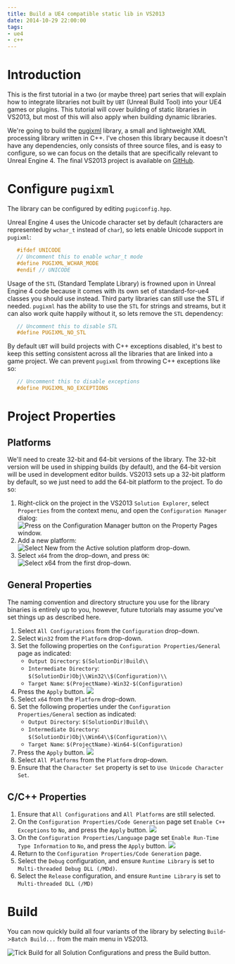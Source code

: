 ```yaml
---
title: Build a UE4 compatible static lib in VS2013
date: 2014-10-29 22:00:00
tags:
- ue4
- c++
---
```


# Introduction

This is the first tutorial in a two (or maybe three) part series that will explain how to integrate
libraries not built by `UBT` (Unreal Build Tool) into your UE4 games or plugins. This tutorial will
cover building of static libraries in VS2013, but most of this will also apply when building
dynamic libraries.

We're going to build the [pugixml][pugixml] library, a small and lightweight XML processing library written
in C++. I've chosen this library because it doesn't have any dependencies, only consists of three 
source files, and is easy to configure, so we can focus on the details that are specifically 
relevant to Unreal Engine 4. The final VS2013 project is available on [GitHub][ue4-pugixml-module].

[pugixml]: http://pugixml.org/
[ue4-pugixml-module]: https://github.com/enlight/ue4-pugixml-module

# Configure `pugixml`

The library can be configured by editing `pugiconfig.hpp`.

Unreal Engine 4 uses the Unicode character set by default (characters are represented by `wchar_t` 
instead of `char`), so lets enable Unicode support in `pugixml`:

```c++
   #ifdef UNICODE
   // Uncomment this to enable wchar_t mode
   #define PUGIXML_WCHAR_MODE
   #endif // UNICODE
```
   
Usage of the `STL` (Standard Template Library) is frowned upon in Unreal Engine 4 code
because it comes with its own set of standard-for-ue4 classes you should use instead. Third party
libraries can still use the STL if needed. `pugixml` has the ability to use the `STL` for strings
and streams, but it can also work quite happily without it, so lets remove the `STL` dependency:

```c++
   // Uncomment this to disable STL
   #define PUGIXML_NO_STL
```
   
By default `UBT` will build projects with C++ exceptions disabled, 
it's best to keep this setting consistent across all the libraries that are linked into
a game project. We can prevent `pugixml` from throwing C++ exceptions like so:

```c++
   // Uncomment this to disable exceptions
   #define PUGIXML_NO_EXCEPTIONS
```
   
# Project Properties

## Platforms

We'll need to create 32-bit and 64-bit versions of the library. The 32-bit version will be used in 
shipping builds (by default), and the 64-bit version will be used in development editor builds.
VS2013 sets up a 32-bit platform by default, so we just need to add the 64-bit platform to the 
project. To do so:

1. Right-click on the project in the VS2013 `Solution Explorer`, select `Properties` from
   the context menu, and open the `Configuration Manager` dialog:
   ![Press on the Configuration Manager button on the Property Pages window.](/images/pugixml/PugiXml-Property-Pages-01.png)
2. Add a new platform:
   ![Select New from the Active solution platform drop-down.](/images/pugixml/PugiXml-Property-Pages-02.png)
3. Select `x64` from the drop-down, and press `OK`:
   ![Select x64 from the first drop-down.](/images/pugixml/PugiXml-Property-Pages-03.png)

## General Properties

The naming convention and directory structure you use for the library binaries is entirely up to 
you, however, future tutorials may assume you've set things up as described here.

1. Select `All Configurations` from the `Configuration` drop-down.
2. Select `Win32` from the `Platform` drop-down.
3. Set the following properties on the `Configuration Properties/General` page as indicated:
   - `Output Directory`: `$(SolutionDir)Build\\`
   - `Intermediate Directory`: `$(SolutionDir)Obj\\Win32\\$(Configuration)\\`
   - `Target Name`: `$(ProjectName)-Win32-$(Configuration)`
4. Press the `Apply` button.
   ![](/images/pugixml/PugiXml-Property-Pages-04.png)
5. Select `x64` from the `Platform` drop-down.
6. Set the following properties under the `Configuration Properties/General` section as indicated:
   - `Output Directory`: `$(SolutionDir)Build\\`
   - `Intermediate Directory`: `$(SolutionDir)Obj\\Win64\\$(Configuration)\\`
   - `Target Name`: `$(ProjectName)-Win64-$(Configuration)`
7. Press the `Apply` button.
   ![](/images/pugixml/PugiXml-Property-Pages-05.png)
8. Select `All Platforms` from the `Platform` drop-down.
9. Ensure that the `Character Set` property is set to `Use Unicode Character Set`.

## C/C++ Properties

1. Ensure that `All Configurations` and `All Platforms` are still selected.
2. On the `Configuration Properties/Code Generation` page set `Enable C++ Exceptions` to `No`,
   and press the `Apply` button.
   ![](/images/pugixml/PugiXml-Property-Pages-06.png)
3. On the `Configuration Properties/Language` page set `Enable Run-Time Type Information` to `No`,
   and press the `Apply` button.
   ![](/images/pugixml/PugiXml-Property-Pages-07.png)
4. Return to the `Configuration Properties/Code Generation` page.
5. Select the `Debug` configuration, and ensure `Runtime Library` is set to 
   `Multi-threaded Debug DLL (/MDd)`.
6. Select the `Release` configuration, and ensure `Runtime Library` is set to
   `Multi-threaded DLL (/MD)`

# Build

You can now quickly build all four variants of the library by selecting `Build`->`Batch Build...`
from the main menu in VS2013.

![Tick Build for all Solution Configurations and press the Build button.](/images/pugixml/PugiXml-Batch-Build.png)

